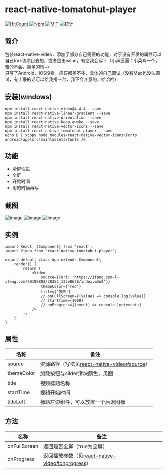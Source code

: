 # react-native-tomatohut-player
[![HitCount](http://hits.dwyl.io/MX8CLUB/react-native-tomatohut-player.svg)](http://hits.dwyl.io/MX8CLUB/react-native-tomatohut-player)
[![Npm](https://img.shields.io/npm/v/react-native-tomatohut-player)](https://www.npmjs.com/package/react-native-tomatohut-player)
[![MIT](https://img.shields.io/npm/l/react-native-tomatohut-player)](https://github.com/MX8CLUB/react-native-tomatohut-player/blob/master/LICENSE)
[![统计](https://img.shields.io/npm/dt/react-native-tomatohut-player)](https://github.com/MX8CLUB/react-native-tomatohut-player)

## 简介
包装react-native-video，添加了部分自己需要的功能，对于没有开发的属性可以自己fork该项目去加，或者提出issue，有空我会写下（小声逼逼：小菜鸡一个，难的不会，简单的懒~）  
只写了Android，IOS没看，应该都差不多，具体的自己调试（没有Mac也没法调试，有土豪的话可以给我捐一台，我不会介意的，哈哈哈）
## 安装(windows)
```
npm install react-native-video@4.4.4 --save
npm install react-native-linear-gradient --save
npm install react-native-orientation --save
npm install react-native-keep-awake --save
npm install react-native-vector-icons --save
npm install react-native-tomatohut-player --save
echo D | xcopy node_modules\react-native-vector-icons\Fonts android\app\src\main\assets\fonts /e
```
## 功能

- 滑屏快进
- 全屏
- 开始时间
- 用的时候再写

## 截图
![image](https://raw.githubusercontent.com/MX8CLUB/react-native-tomatohut-player/master/screenshot/1.png)
![image](https://raw.githubusercontent.com/MX8CLUB/react-native-tomatohut-player/master/screenshot/2.png)
![image](https://raw.githubusercontent.com/MX8CLUB/react-native-tomatohut-player/master/screenshot/3.png)

## 实例
```
import React, {Component} from 'react';
import Video from 'react-native-tomatohut-player';

export default class App extends Component{
    render() {
        return (
            <Video
                source={{uri: 'https://ifeng.com-l-ifeng.com/20190803/28355_135e0628/index.m3u8'}}
                themeColor={'red'}
                title={'哪吒'}
                // onFullScreen={(value) => console.log(value)}
                // startTime={1000}
                // onProgress={(event) => console.log(event)}
            />
        );
    }
}

```

## 属性
| 名称  | 备注 |
|---|---|
|source|资源路径（写法见[react-native-video#source]('https://github.com/react-native-community/react-native-video#source')）|
|themeColor|加载按钮与silder滑块颜色，见图|
|title|视频标题名称|
|startTime|视频开始时间|
|titleLeft|标题左边组件，可以放置一个后退图标|

## 方法
| 名称  | 备注 |
|---|---|
|onFullScreen|返回是否全屏（true为全屏）|
|onProgress|返回播放参数（见[react-native-video#onprogress]('https://github.com/react-native-community/react-native-video#onprogress')）|
